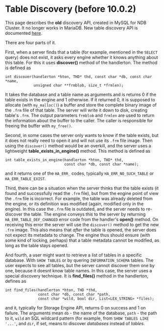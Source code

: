 
# Table Discovery (before 10.0.2)

This page describes the **old** discovery API, created in MySQL for NDB Cluster. It no longer works in MariaDB. New table discovery API is documented [here](table-discovery.md).


There are four parts of it.


First, when a server finds that a table (for example, mentioned in the `SELECT` query) does not exist, it asks every engine whether it knows anything about this table. For this it uses **discover()** method of the handlerton. The method is defined as


```
int discover(handlerton *hton, THD* thd, const char *db, const char *name,
             unsigned char **frmblob, size_t *frmlen);
```

It takes the database and a table name as arguments and is returns 0 if the table exists in the engine and 1 otherwise. If it returned 0, it is supposed to allocate (with `my_malloc()`) a buffer and store the complete binary image of the `.frm` file of that table. The server will write it down to disk, creating table's `.frm`. The output parameters `frmblob` and `frmlen` are used to return the information about the buffer to the caller. The caller is responsible for freeing the buffer with `my_free()`.


Second, in some cases the server only wants to know if the table exists, but it does not really need to open it and will not use its `.frm` file image. Then using the `discover()` method would be an overkill, and the server uses a lightweight **table_exists_in_engine()** method. This method is defined as


```
int table_exists_in_engine(handlerton *hton, THD* thd,
                           const char *db, const char *name);
```

and it returns one of the `HA_ERR_` codes, typically `HA_ERR_NO_SUCH_TABLE` or `
HA_ERR_TABLE_EXIST`.


Third, there can be a situation when the server thinks that the table exists (it found and successfully read the `.frm` file), but from the engine point of view the `.frm` file is incorrect. For example, the table was already deleted from the engine, or its definition was modified (again, modified only in the engine). In this case the `.frm` file is outdated, and the server needs to re-discover the table. The engine conveys this to the server by returning `HA_ERR_TABLE_DEF_CHANGED` error code from the handler's **open()** method. On receiving this error the server will use the `discover()` method to get the new `.frm` image. This also means that *after* the table is opened, the server does not expect its metadata to change. The engine thus should ensure (with some kind of locking, perhaps) that a table metadata cannot be modified, as long as the table stays opened.


And fourth, a user might want to retrieve a list of tables in a specific database. With `SHOW TABLES` or by quering `INFORMATION_SCHEMA` tables. The user expects to see all tables, but the server cannot discover them one by one, because it doesnt know table names. In this case, the server uses a special discovery technique. It is **find_files()** method in the handlerton, defines as


```
int find_files(handlerton *hton, THD *thd,
               const char *db, const char *path,
               const char *wild, bool dir, List<LEX_STRING> *files);
```

and it, typically for Storage Engine API, returns 0 on success and 1 on failure. The arguments mean `db` - the name of the database, `path` - the path to it, `wild` an SQL wildcard pattern (for example, from `SHOW TABLES LIKE '...'`, and `dir`, if set, means to discover *databases* instead of *tables*.

